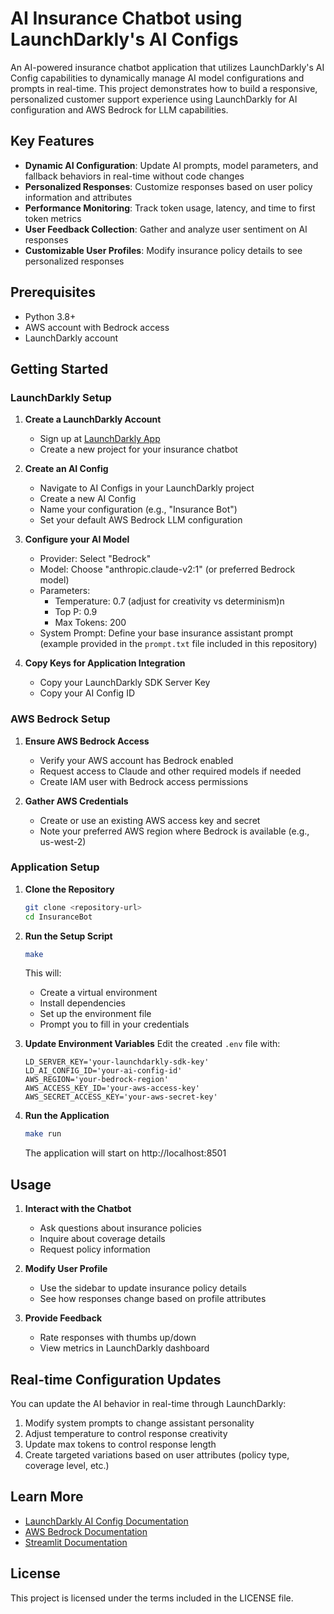 # AI Insurance Chatbot using LaunchDarkly's AI Configs

An AI-powered insurance chatbot application that utilizes LaunchDarkly's AI Config capabilities to dynamically manage AI model configurations and prompts in real-time. This project demonstrates how to build a responsive, personalized customer support experience using LaunchDarkly for AI configuration and AWS Bedrock for LLM capabilities.

## Key Features

- **Dynamic AI Configuration**: Update AI prompts, model parameters, and fallback behaviors in real-time without code changes
- **Personalized Responses**: Customize responses based on user policy information and attributes
- **Performance Monitoring**: Track token usage, latency, and time to first token metrics
- **User Feedback Collection**: Gather and analyze user sentiment on AI responses
- **Customizable User Profiles**: Modify insurance policy details to see personalized responses

## Prerequisites

- Python 3.8+
- AWS account with Bedrock access
- LaunchDarkly account

## Getting Started

### LaunchDarkly Setup

1. **Create a LaunchDarkly Account**
   - Sign up at [LaunchDarkly App](https://app.launchdarkly.com)
   - Create a new project for your insurance chatbot

2. **Create an AI Config**
   - Navigate to AI Configs in your LaunchDarkly project
   - Create a new AI Config
   - Name your configuration (e.g., "Insurance Bot")
   - Set your default AWS Bedrock LLM configuration

3. **Configure your AI Model**
   - Provider: Select "Bedrock" 
   - Model: Choose "anthropic.claude-v2:1" (or preferred Bedrock model)
   - Parameters:
     - Temperature: 0.7 (adjust for creativity vs determinism)n
     - Top P: 0.9
     - Max Tokens: 200
   - System Prompt: Define your base insurance assistant prompt (example provided in the `prompt.txt` file included in this repository)

4. **Copy Keys for Application Integration**
   - Copy your LaunchDarkly SDK Server Key
   - Copy your AI Config ID

### AWS Bedrock Setup

1. **Ensure AWS Bedrock Access**
   - Verify your AWS account has Bedrock enabled
   - Request access to Claude and other required models if needed
   - Create IAM user with Bedrock access permissions

2. **Gather AWS Credentials**
   - Create or use an existing AWS access key and secret
   - Note your preferred AWS region where Bedrock is available (e.g., us-west-2)

### Application Setup

1. **Clone the Repository**
   ```bash
   git clone <repository-url>
   cd InsuranceBot
   ```

2. **Run the Setup Script**
   ```bash
   make
   ```
   This will:
   - Create a virtual environment
   - Install dependencies
   - Set up the environment file
   - Prompt you to fill in your credentials

3. **Update Environment Variables**
   Edit the created `.env` file with:
   ```
   LD_SERVER_KEY='your-launchdarkly-sdk-key'
   LD_AI_CONFIG_ID='your-ai-config-id'
   AWS_REGION='your-bedrock-region'
   AWS_ACCESS_KEY_ID='your-aws-access-key'
   AWS_SECRET_ACCESS_KEY='your-aws-secret-key'
   ```

4. **Run the Application**
   ```bash
   make run
   ```
   The application will start on http://localhost:8501

## Usage

1. **Interact with the Chatbot**
   - Ask questions about insurance policies
   - Inquire about coverage details
   - Request policy information

2. **Modify User Profile**
   - Use the sidebar to update insurance policy details
   - See how responses change based on profile attributes

3. **Provide Feedback**
   - Rate responses with thumbs up/down 
   - View metrics in LaunchDarkly dashboard

## Real-time Configuration Updates

You can update the AI behavior in real-time through LaunchDarkly:

1. Modify system prompts to change assistant personality
2. Adjust temperature to control response creativity
3. Update max tokens to control response length
4. Create targeted variations based on user attributes (policy type, coverage level, etc.)

## Learn More

- [LaunchDarkly AI Config Documentation](https://launchdarkly.com/docs/home/ai-configs)
- [AWS Bedrock Documentation](https://aws.amazon.com/bedrock/)
- [Streamlit Documentation](https://docs.streamlit.io/)

## License

This project is licensed under the terms included in the LICENSE file.
